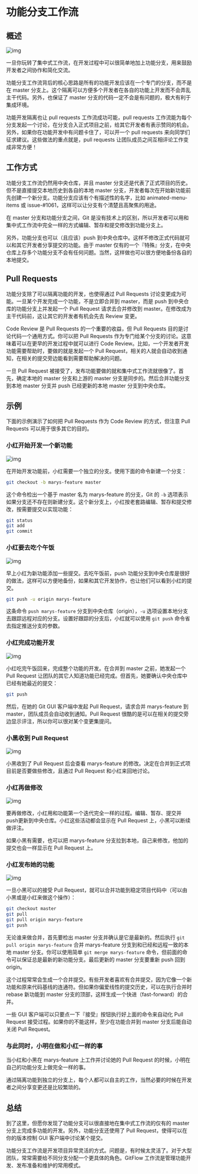 # 功能分支工作流

## 概述

![img](..\assets\git-workflow-feature-branch-1.png)

一旦你玩转了集中式工作流，在开发过程中可以很简单地加上功能分支，用来鼓励开发者之间协作和简化交流。

功能分支工作流背后的核心思路是所有的功能开发应该在一个专门的分支，而不是在 master 分支上。这个隔离可以方便多个开发者在各自的功能上开发而不会弄乱主干代码。另外，也保证了 master 分支的代码一定不会是有问题的，极大有利于集成环境。

功能开发隔离也让 pull requests 工作流成功可能，pull requests 工作流能为每个分支发起一个讨论，在分支合入正式项目之前，给其它开发者有表示赞同的机会。另外，如果你在功能开发中有问题卡住了，可以开一个 pull requests 来向同学们征求建议。这些做法的重点就是，pull requests 让团队成员之间互相评论工作变成非常方便！

## 工作方式

功能分支工作流仍然用中央仓库，并且 master 分支还是代表了正式项目的历史。但不是直接提交本地历史到各自的本地 master 分支，开发者每次在开始新功能前先创建一个新分支。功能分支应该有个有描述性的名字，比如 animated-menu-items 或 issue-#1061，这样可以让分支有个清楚且高聚焦的用途。

在 master 分支和功能分支之间，Git 是没有技术上的区别，所以开发者可以用和集中式工作流中完全一样的方式编辑、暂存和提交修改到功能分支上。

另外，功能分支也可以（且应该）push 到中央仓库中。这样不修改正式代码就可以和其它开发者分享提交的功能。由于 master 仅有的一个『特殊』分支，在中央仓库上存多个功能分支不会有任何问题。当然，这样做也可以很方便地备份各自的本地提交。

## Pull Requests

功能分支除了可以隔离功能的开发，也使得通过 Pull Requests 讨论变更成为可能。一旦某个开发完成一个功能，不是立即合并到 master，而是 push 到中央仓库的功能分支上并发起一个 Pull Request 请求去合并修改到 master。在修改成为主干代码前，这让其它的开发者有机会先去 Review 变更。

Code Review 是 Pull Requests 的一个重要的收益，但 Pull Requests 目的是讨论代码一个通用方式。你可以把 Pull Requests 作为专门给某个分支的讨论。这意味着可以在更早的开发过程中就可以进行 Code Review。比如，一个开发者开发功能需要帮助时，要做的就是发起一个 Pull Request，相关的人就会自动收到通知，在相关的提交旁边能看到需要帮助解决的问题。

一旦 Pull Request 被接受了，发布功能要做的就和集中式工作流就很像了。首先，确定本地的 master 分支和上游的 master 分支是同步的。然后合并功能分支到本地 master 分支并 push 已经更新的本地 master 分支到中央仓库。

## 示例

下面的示例演示了如何把 Pull Requests 作为 Code Review 的方式，但注意 Pull Requests 可以用于很多其它的目的。

### 小红开始开发一个新功能

![img](..\assets\git-workflow-feature-branch-2.png)

在开始开发功能前，小红需要一个独立的分支。使用下面的命令新建一个分支：

```bash
git checkout -b marys-feature master
```

这个命令检出一个基于 master 名为 marys-feature 的分支，Git 的 `-b` 选项表示如果分支还不存在则新建分支。这个新分支上，小红按老套路编辑、暂存和提交修改，按需要提交以实现功能：

```bash
git status
git add
git commit
```

### 小红要去吃个午饭

![img](..\assets\git-workflow-feature-branch-3.png)

早上小红为新功能添加一些提交。去吃午饭前，push 功能分支到中央仓库是很好的做法，这样可以方便地备份，如果和其它开发协作，也让他们可以看到小红的提交。

```bash
git push -u origin marys-feature
```

这条命令 `push marys-feature` 分支到中央仓库（origin），`-u` 选项设置本地分支去跟踪远程对应的分支。设置好跟踪的分支后，小红就可以使用 `git push` 命令省去指定推送分支的参数。

### 小红完成功能开发

![img](..\assets\git-workflow-feature-branch-4.png)

小红吃完午饭回来，完成整个功能的开发。在合并到 master 之前，她发起一个 Pull Request 让团队的其它人知道功能已经完成。但首先，她要确认中央仓库中已经有她最近的提交：

```bash
git push
```

然后，在她的 Git GUI 客户端中发起 Pull Request，请求合并 marys-feature 到 master，团队成员会自动收到通知。Pull Request 很酷的是可以在相关的提交旁边显示评注，所以你可以很对某个变更集提问。

### 小黑收到 Pull Request

![img](..\assets\git-workflow-feature-branch-5.png)

小黑收到了 Pull Request 后会查看 marys-feature 的修改。决定在合并到正式项目前是否要做些修改，且通过 Pull Request 和小红来回地讨论。

### 小红再做修改

![img](..\assets\git-workflow-feature-branch-6.png)

要再做修改，小红用和功能第一个迭代完全一样的过程。编辑、暂存、提交并push更新到中央仓库。小红这些活动都会显示在 Pull Request 上，小黑可以断续做评注。

如果小黑有需要，也可以把 marys-feature 分支拉到本地，自己来修改，他加的提交也会一样显示在 Pull Request 上。

### 小红发布她的功能

![img](..\assets\git-workflow-feature-branch-7.png)

一旦小黑可以的接受 Pull Request，就可以合并功能到稳定项目代码中（可以由小黑或是小红来做这个操作）：

```bash
git checkout master
git pull
git pull origin marys-feature
git push
```

无论谁来做合并，首先要检出 master 分支并确认是它是最新的。然后执行 `git pull origin marys-feature` 合并 marys-feature 分支到和已经和远程一致的本地 master 分支。你可以使用简单 `git merge marys-feature` 命令，但前面的命令可以保证总是最新的新功能分支。最后更新的 master 分支要重新 push 回到 origin。

这个过程常常会生成一个合并提交。有些开发者喜欢有合并提交，因为它像一个新功能和原来代码基线的连通符。但如果你偏爱线性的提交历史，可以在执行合并时 rebase 新功能到 master 分支的顶部，这样生成一个快进（fast-forward）的合并。

一些 GUI 客户端可以只要点一下『接受』按钮执行好上面的命令来自动化 Pull Request 接受过程。如果你的不能这样，至少在功能合并到 master 分支后能自动关闭 Pull Request。

### 与此同时，小明在做和小红一样的事

当小红和小黑在 marys-feature 上工作并讨论她的 Pull Request 的时候，小明在自己的功能分支上做完全一样的事。

通过隔离功能到独立的分支上，每个人都可以自主的工作，当然必要的时候在开发者之间分享变更还是比较繁琐的。

## 总结

到了这里，但愿你发现了功能分支可以很直接地在集中式工作流的仅有的 master 分支上完成多功能的开发。另外，功能分支还使用了 Pull Request，使得可以在你的版本控制 GUI 客户端中讨论某个提交。

功能分支工作流是开发项目异常灵活的方式。问题是，有时候太灵活了。对于大型团队，常常需要给不同分支分配一个更具体的角色。GitFlow 工作流是管理功能开发、发布准备和维护的常用模式。